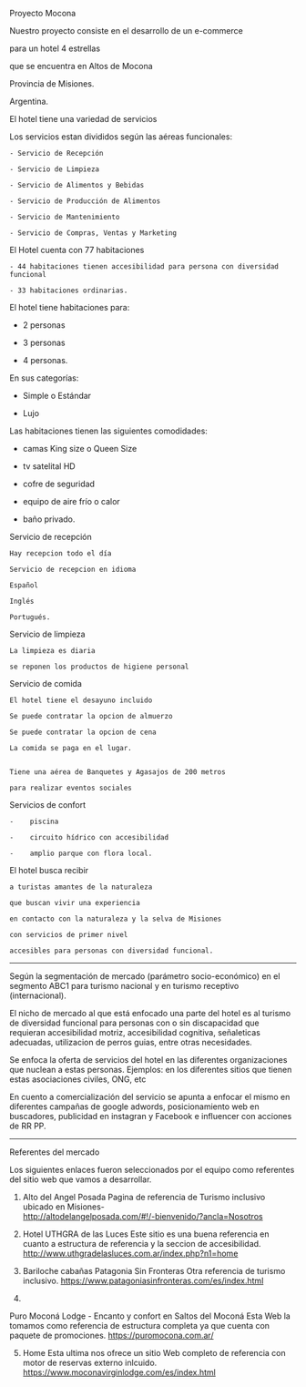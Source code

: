 Proyecto Mocona

Nuestro proyecto consiste en el desarrollo de un e-commerce 

para un hotel 4 estrellas 

que se encuentra en Altos de Mocona

Provincia de Misiones. 

Argentina.


El hotel tiene una variedad de servicios 

Los servicios estan divididos según las aéreas funcionales:

    - Servicio de Recepción

    - Servicio de Limpieza 

    - Servicio de Alimentos y Bebidas

    - Servicio de Producción de Alimentos

    - Servicio de Mantenimiento

    - Servicio de Compras, Ventas y Marketing



El Hotel cuenta con 77 habitaciones

    - 44 habitaciones tienen accesibilidad para persona con diversidad funcional

    - 33 habitaciones ordinarias. 



El hotel tiene habitaciones para:
  -  2 personas 

  -  3 personas 

  -  4 personas. 


En sus categorías: 

  -  Simple o Estándar 

  -  Lujo 


Las habitaciones tienen las siguientes comodidades: 

   - camas King size o Queen Size 

   - tv satelital HD

   - cofre de seguridad 

   - equipo de aire frío o calor

   - baño privado. 


Servicio de recepción 

    Hay recepcion todo el día

    Servicio de recepcion en idioma 

    Español

    Inglés 

    Portugués.



Servicio de limpieza

    La limpieza es diaria 

    se reponen los productos de higiene personal 



Servicio de comida 

    El hotel tiene el desayuno incluido

    Se puede contratar la opcion de almuerzo

    Se puede contratar la opcion de cena 

    La comida se paga en el lugar. 


    Tiene una aérea de Banquetes y Agasajos de 200 metros 

    para realizar eventos sociales



Servicios de confort   

    -    piscina 

    -    circuito hídrico con accesibilidad 

    -    amplio parque con flora local.


El hotel busca recibir 

    a turistas amantes de la naturaleza 

    que buscan vivir una experiencia 

    en contacto con la naturaleza y la selva de Misiones 

    con servicios de primer nivel 

    accesibles para personas con diversidad funcional.


-------------------------------------------

Según la segmentación de mercado (parámetro socio-económico) en el segmento ABC1 para turismo nacional y en turismo receptivo (internacional). 

El nicho de mercado al que está enfocado una parte del hotel es al turismo de diversidad funcional para personas con o sin discapacidad que requieran accesibilidad motriz, accesibilidad cognitiva, señaleticas adecuadas, utilizacion de perros guias, entre otras necesidades.   

Se enfoca la oferta de servicios del hotel en las diferentes organizaciones que nuclean a estas personas. Ejemplos: en los diferentes sitios que tienen estas asociaciones civiles, ONG,  etc

En cuento a comercialización del servicio se apunta a enfocar el mismo en diferentes campañas de google adwords,  posicionamiento web en buscadores, publicidad en instagran y Facebook e influencer con acciones de RR PP.

-------------------------------------------

Referentes del mercado

Los siguientes enlaces fueron seleccionados por el equipo como referentes del sitio web que vamos a desarrollar.

1. Alto del Angel Posada
Pagina de referencia de Turismo inclusivo ubicado en Misiones-  
http://altodelangelposada.com/#!/-bienvenido/?ancla=Nosotros


2. Hotel UTHGRA de las Luces
Este sitio es una buena referencia en cuanto a estructura de referencia y la seccion de accesibilidad.
http://www.uthgradelasluces.com.ar/index.php?n1=home

3. Bariloche cabañas Patagonia Sin Fronteras
Otra referencia de turismo inclusivo.
https://www.patagoniasinfronteras.com/es/index.html

4.
Puro Moconá Lodge - Encanto y confort en Saltos del Moconá
Esta Web la tomamos como referencia de estructura completa ya que cuenta con paquete de promociones.
https://puromocona.com.ar/

5. Home
Esta ultima nos ofrece un sitio Web completo de referencia con motor de reservas externo inlcuido.
https://www.moconavirginlodge.com/es/index.html
